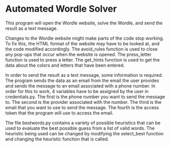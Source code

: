 # Automated Wordle Solver
 
This program will open the Wordle website, solve the Wordle, and send the result as a text message.

Changes to the Wordle website might make parts of the code stop working. To fix this, the HTML format of the website may have to be looked at, and the code modified accordingly. The avoid_rules function is used to close any pop-ups that occur when the website is opened. The press_letter function is used to press a letter. The get_hints function is used to get the data about the colors and letters that have been entered. 

In order to send the result as a text message, some information is required. The program sends the data as an email from the email the user provides and sends the message to an email associated with a phone number. In order for this to work, 4 variables have to be assigned by the user in credentials.py. The first is the phone number you want to send the message to. The second is the provider associated with the number. The third is the email that you want to use to send the message. The fourth is the access token that the program will use to access the email.

The file bestwords.py contains a variety of possible heuristics that can be used to evaluate the best possible guess from a list of valid words. The heuristic being used can be changed by modifying the select_best function and changing the heuristic function that is called.
